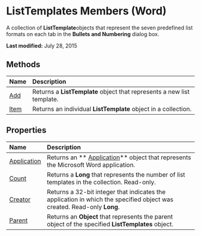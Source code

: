 
# ListTemplates Members (Word)
A collection of  **ListTemplate**objects that represent the seven predefined list formats on each tab in the  **Bullets and Numbering** dialog box.

 **Last modified:** July 28, 2015


## Methods



|**Name**|**Description**|
|:-----|:-----|
| [Add](cb5ad343-fbcc-22f0-6a05-83f1480da691.md)|Returns a  **ListTemplate** object that represents a new list template.|
| [Item](fb33549f-3ca6-d969-e866-c57ebaa85dc6.md)|Returns an individual  **ListTemplate** object in a collection.|

## Properties



|**Name**|**Description**|
|:-----|:-----|
| [Application](0239a40d-cf89-4069-cc8a-69858b62c2ac.md)|Returns an  ** [Application](d1cf6f8f-4e88-bf01-93b4-90a83f79cb44.md)** object that represents the Microsoft Word application.|
| [Count](aee75fea-2910-abc9-8bdb-071b7b16afd3.md)|Returns a  **Long** that represents the number of list templates in the collection. Read-only.|
| [Creator](8af8b8e3-fce0-3770-01de-12bea22b6792.md)|Returns a 32-bit integer that indicates the application in which the specified object was created. Read-only  **Long**.|
| [Parent](b57d2d49-8808-4500-b51a-797c81aae89d.md)|Returns an  **Object** that represents the parent object of the specified **ListTemplates** object.|
